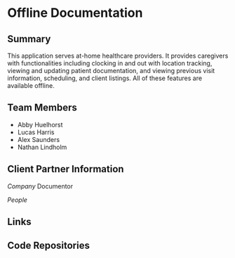 # Offline Documentation

## Summary

This application serves at-home healthcare providers. It provides caregivers with functionalities including clocking in and out with location tracking, viewing and updating patient documentation, and viewing previous visit information, scheduling, and client listings. All of these features are available offline. 

## Team Members
  * Abby Huelhorst
  * Lucas Harris
  * Alex Saunders
  * Nathan Lindholm

## Client Partner Information

*Company*
Documentor

*People*

## Links

## Code Repositories

